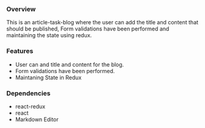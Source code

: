 
### Overview
This is an article-task-blog where the user can add the title and content that should be published, Form validations have been performed and maintaining the state using redux.


### Features
- User can and title and content for the blog.
- Form validations have been performed.
- Maintaning State in Redux

### Dependencies
- react-redux
- react
- Markdown Editor


